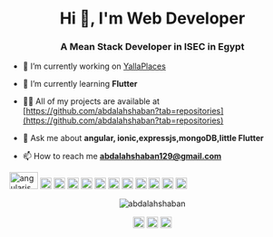 <h1 align="center">Hi 👋, I'm Web Developer</h1>
<h3 align="center">A Mean Stack Developer in ISEC in Egypt</h3>

- 🔭 I’m currently working on [YallaPlaces](https://drive.google.com/file/d/1OeB9A9LKI_UIo5Kf1VRqddShlZcUlD9h/view?usp=sharing)

- 🌱 I’m currently learning **Flutter**

- 👨‍💻 All of my projects are available at [https://github.com/abdalahshaban?tab=repositories](https://github.com/abdalahshaban?tab=repositories)

- 💬 Ask me about **angular, ionic,expressjs,mongoDB,little Flutter**

- 📫 How to reach me **abdalahshaban129@gmail.com**

<p align="left"><img src="https://devicons.github.io/devicon/devicon.git/icons/angularjs/angularjs-original.svg" alt="angularjs" width="50" height="30"/> <img src="https://devicons.github.io/devicon/devicon.git/icons/bootstrap/bootstrap-plain.svg" alt="bootstrap" width="20" height="20"/> <img src="https://devicons.github.io/devicon/devicon.git/icons/css3/css3-original-wordmark.svg" alt="css3" width="20" height="20"/> <img src="https://devicons.github.io/devicon/devicon.git/icons/html5/html5-original-wordmark.svg" alt="html5" width="20" height="20"/> <img src="https://devicons.github.io/devicon/devicon.git/icons/javascript/javascript-original.svg" alt="javascript" width="20" height="20"/> <img src="https://devicons.github.io/devicon/devicon.git/icons/typescript/typescript-original.svg" alt="typescript" width="20" height="20"/> <img src="https://devicons.github.io/devicon/devicon.git/icons/mongodb/mongodb-original-wordmark.svg" alt="mongodb" width="20" height="20"/> <img src="https://devicons.github.io/devicon/devicon.git/icons/mysql/mysql-original-wordmark.svg" alt="mysql" width="20" height="20"/> <img src="https://devicons.github.io/devicon/devicon.git/icons/nodejs/nodejs-original-wordmark.svg" alt="nodejs" width="20" height="20"/> <img src="https://devicons.github.io/devicon/devicon.git/icons/express/express-original-wordmark.svg" alt="express" width="20" height="20"/> <img src="https://cdn.jsdelivr.net/npm/simple-icons@3.1.0/icons/flutter.svg" alt="flutter" width="20" height="20"/> <img src="https://cdn.jsdelivr.net/npm/simple-icons@3.1.0/icons/dart.svg" alt="dart" width="20" height="20"/></p><p align="center"> <img src="https://github-readme-stats.vercel.app/api?username=abdalahshaban&show_icons=true" alt="abdalahshaban" /> </p>

<p align="center">
<a href="https://twitter.com/abdalahzamalek" target="blank"><img align="center" src="https://cdn.jsdelivr.net/npm/simple-icons@3.0.1/icons/twitter.svg" alt="abdalahzamalek" height="20" width="20" /></a>
<a href="https://linkedin.com/in/abdullah-shaaban-22322a15b" target="blank"><img align="center" src="https://cdn.jsdelivr.net/npm/simple-icons@3.0.1/icons/linkedin.svg" alt="abdullah-shaaban-22322a15b" height="20" width="20" /></a>
<a href="https://fb.com/abdalahshabanuwk" target="blank"><img align="center" src="https://cdn.jsdelivr.net/npm/simple-icons@3.0.1/icons/facebook.svg" alt="abdalahshabanuwk" height="20" width="20" /></a>
</p>
